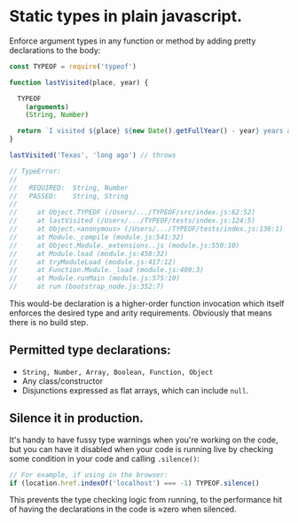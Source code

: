 # Static types in plain javascript.
Enforce argument types in any function or method by adding pretty declarations to the body:

```js
const TYPEOF = require('typeof')

function lastVisited(place, year) {

  TYPEOF
    (arguments)
    (String, Number)

  return `I visited ${place} ${new Date().getFullYear() - year} years ago.`
}

lastVisited('Texas', 'long ago') // throws

// TypeError:
//
//   REQUIRED:  String, Number
//   PASSED:    String, String
//
//     at Object.TYPEOF (/Users/.../TYPEOF/src/index.js:62:52)
//     at lastVisited (/Users/.../TYPEOF/tests/index.js:124:5)
//     at Object.<anonymous> (/Users/.../TYPEOF/tests/index.js:136:1)
//     at Module._compile (module.js:541:32)
//     at Object.Module._extensions..js (module.js:550:10)
//     at Module.load (module.js:458:32)
//     at tryModuleLoad (module.js:417:12)
//     at Function.Module._load (module.js:409:3)
//     at Module.runMain (module.js:575:10)
//     at run (bootstrap_node.js:352:7)
```

This would-be declaration is a higher-order function invocation which itself enforces the desired type and arity requirements. Obviously that means there is no build step.

## Permitted type declarations:
* `String, Number, Array, Boolean, Function, Object`
* Any class/constructor
* Disjunctions expressed as flat arrays, which can include `null`.

## Silence it in production.
It's handy to have fussy type warnings when you're working on the code, but you can have it disabled when your code is running live by checking some condition in your code and calling `.silence()`:

```js
// For example, if using in the browser:
if (location.href.indexOf('localhost') === -1) TYPEOF.silence()
```

This prevents the type checking logic from running, to the performance hit of having the declarations in the code is &approx;zero when silenced.
